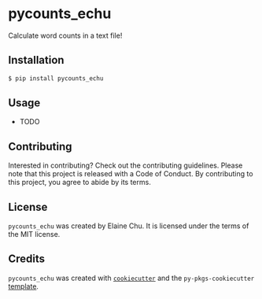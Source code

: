 # pycounts_echu

Calculate word counts in a text file!

## Installation

```bash
$ pip install pycounts_echu
```

## Usage

- TODO

## Contributing

Interested in contributing? Check out the contributing guidelines. Please note that this project is released with a Code of Conduct. By contributing to this project, you agree to abide by its terms.

## License

`pycounts_echu` was created by Elaine Chu. It is licensed under the terms of the MIT license.

## Credits

`pycounts_echu` was created with [`cookiecutter`](https://cookiecutter.readthedocs.io/en/latest/) and the `py-pkgs-cookiecutter` [template](https://github.com/py-pkgs/py-pkgs-cookiecutter).
